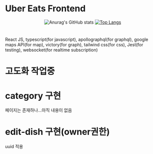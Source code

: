 # Uber Eats Frontend

<div align=center>  

![Anurag's GitHub stats](https://github-readme-stats.vercel.app/api?username=nohsangwoo&show_icons=true&theme=radical)
[![Top Langs](https://github-readme-stats.vercel.app/api/top-langs/?username=nohsangwoo&langs_count=8)](https://github.com/anuraghazra/github-readme-stats)
</div>

#

React JS, typescript(for javascript), apollographql(for graphql), google maps API(for map), victory(for graph), tailwind css(for css), Jest(for testing), websocket(for realtime subscription)

# 고도화 작업중

# category 구현

페이지는 존재하나...아직 내용이 없음

# edit-dish 구현(owner권한)

uuid 적용
